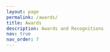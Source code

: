 ```yaml
---
layout: page
permalink: /awards/
title: Awards
description: Awards and Recognitions
nav: true
nav_order: 7
---
```



